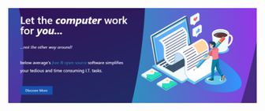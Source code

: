 <a href="https://belowaverage.org/software">
  <img src="https://raw.githubusercontent.com/belowaverage-org/.github/main/pictures/Screenshot%202022-04-02%20152608.png">
</a>
